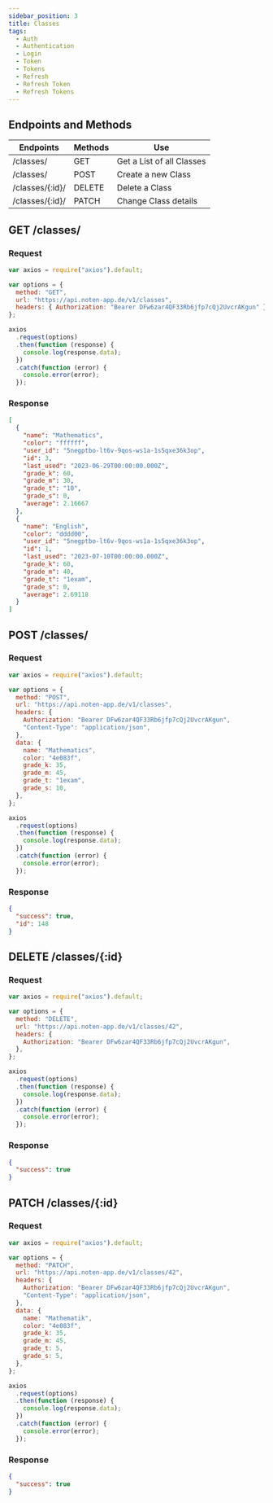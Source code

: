 ```yaml
---
sidebar_position: 3
title: Classes
tags:
  - Auth
  - Authentication
  - Login
  - Token
  - Tokens
  - Refresh
  - Refresh Token
  - Refresh Tokens
---
```


## Endpoints and Methods

| Endpoints       | Methods | Use                       |
| --------------- | ------- | ------------------------- |
| /classes/       | GET     | Get a List of all Classes |
| /classes/       | POST    | Create a new Class        |
| /classes/{:id}/ | DELETE  | Delete a Class            |
| /classes/{:id}/ | PATCH   | Change Class details      |

## GET /classes/

### Request

```js
var axios = require("axios").default;

var options = {
  method: "GET",
  url: "https://api.noten-app.de/v1/classes",
  headers: { Authorization: "Bearer DFw6zar4QF33Rb6jfp7cQj2UvcrAKgun" },
};

axios
  .request(options)
  .then(function (response) {
    console.log(response.data);
  })
  .catch(function (error) {
    console.error(error);
  });
```

### Response

```json
[
  {
    "name": "Mathematics",
    "color": "ffffff",
    "user_id": "5negptbo-lt6v-9qos-ws1a-1s5qxe36k3op",
    "id": 3,
    "last_used": "2023-06-29T00:00:00.000Z",
    "grade_k": 60,
    "grade_m": 30,
    "grade_t": "10",
    "grade_s": 0,
    "average": 2.16667
  },
  {
    "name": "English",
    "color": "dddd00",
    "user_id": "5negptbo-lt6v-9qos-ws1a-1s5qxe36k3op",
    "id": 1,
    "last_used": "2023-07-10T00:00:00.000Z",
    "grade_k": 60,
    "grade_m": 40,
    "grade_t": "1exam",
    "grade_s": 0,
    "average": 2.69118
  }
]
```

## POST /classes/

### Request

```js
var axios = require("axios").default;

var options = {
  method: "POST",
  url: "https://api.noten-app.de/v1/classes",
  headers: {
    Authorization: "Bearer DFw6zar4QF33Rb6jfp7cQj2UvcrAKgun",
    "Content-Type": "application/json",
  },
  data: {
    name: "Mathematics",
    color: "4e083f",
    grade_k: 35,
    grade_m: 45,
    grade_t: "1exam",
    grade_s: 10,
  },
};

axios
  .request(options)
  .then(function (response) {
    console.log(response.data);
  })
  .catch(function (error) {
    console.error(error);
  });
```

### Response

```json
{
  "success": true,
  "id": 148
}
```

## DELETE /classes/{:id}

### Request

```js
var axios = require("axios").default;

var options = {
  method: "DELETE",
  url: "https://api.noten-app.de/v1/classes/42",
  headers: {
    Authorization: "Bearer DFw6zar4QF33Rb6jfp7cQj2UvcrAKgun",
  },
};

axios
  .request(options)
  .then(function (response) {
    console.log(response.data);
  })
  .catch(function (error) {
    console.error(error);
  });
```

### Response

```json
{
  "success": true
}
```

## PATCH /classes/{:id}

### Request

```js
var axios = require("axios").default;

var options = {
  method: "PATCH",
  url: "https://api.noten-app.de/v1/classes/42",
  headers: {
    Authorization: "Bearer DFw6zar4QF33Rb6jfp7cQj2UvcrAKgun",
    "Content-Type": "application/json",
  },
  data: {
    name: "Mathematik",
    color: "4e083f",
    grade_k: 35,
    grade_m: 45,
    grade_t: 5,
    grade_s: 5,
  },
};

axios
  .request(options)
  .then(function (response) {
    console.log(response.data);
  })
  .catch(function (error) {
    console.error(error);
  });
```

### Response

```json
{
  "success": true
}
```

